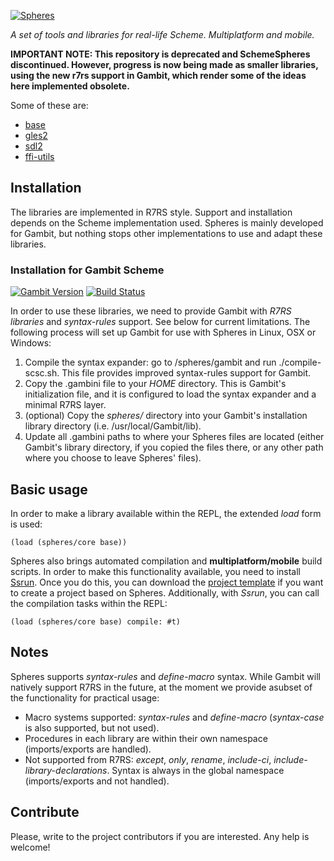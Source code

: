 [![Spheres](http://www.schemespheres.org/assets/scheme-spheres-c309430cd6d751febdd151c2b30de701.png)](http://www.schemespheres.org)

_A set of tools and libraries for real-life Scheme. Multiplatform and mobile._

**IMPORTANT NOTE: This repository is deprecated and SchemeSpheres discontinued. However, progress is now being made as smaller libraries, using the new r7rs support in Gambit, which render some of the ideas here implemented obsolete.**

Some of these are:

- [base](github.com/alvatar/base)
- [gles2](github.com/alvatar/gles2)
- [sdl2](github.com/alvatar/sdl2)
- [ffi-utils](github.com/alvatar/ffi-utils)




## Installation

The libraries are implemented in R7RS style. Support and installation depends on the Scheme implementation used. Spheres is mainly developed for Gambit, but nothing stops other implementations to use and adapt these libraries.

### Installation for Gambit Scheme

[![Gambit Version](https://img.shields.io/badge/Gambit%20Version-4.8.8-blue.svg)](http://gambitscheme.org)
[![Build Status](https://travis-ci.org/fourthbit/spheres.svg?branch=master)](https://travis-ci.org/fourthbit/spheres)

In order to use these libraries, we need to provide Gambit with _R7RS libraries_ and _syntax-rules_ support. See below for current limitations. The following process will set up Gambit for use with Spheres in Linux, OSX or Windows:

1. Compile the syntax expander: go to /spheres/gambit and run ./compile-scsc.sh. This file provides improved syntax-rules support for Gambit.
2. Copy the .gambini file to your _HOME_ directory. This is Gambit's initialization file, and it is configured to load the syntax expander and a minimal R7RS layer.
3. (optional) Copy the _spheres/_ directory into your Gambit's installation library directory (i.e. /usr/local/Gambit/lib).
4. Update all .gambini paths to where your Spheres files are located (either Gambit's library directory, if you copied the files there, or any other path where you choose to leave Spheres' files).

## Basic usage

In order to make a library available within the REPL, the extended _load_ form is used:

    (load (spheres/core base))

Spheres also brings automated compilation and __multiplatform/mobile__ build scripts. In order to make this functionality available, you need to install [Ssrun](https://github.com/fourthbit/ssrun). Once you do this, you can download the [project template](https://github.com/fourthbit/sphere-project) if you want to create a project based on Spheres. Additionally, with _Ssrun_, you can call the compilation tasks within the REPL:

    (load (spheres/core base) compile: #t)


## Notes

Spheres supports _syntax-rules_ and _define-macro_ syntax. While Gambit will natively support R7RS in the future, at the moment we provide asubset of the functionality for practical usage:

* Macro systems supported: _syntax-rules_ and _define-macro_ (_syntax-case_ is also supported, but not used).
* Procedures in each library are within their own namespace (imports/exports are handled).
* Not supported from R7RS: _except_, _only_, _rename_, _include-ci_, _include-library-declarations_. Syntax is always in the global namespace (imports/exports and not handled).


## Contribute

Please, write to the project contributors if you are interested. Any help is welcome!
